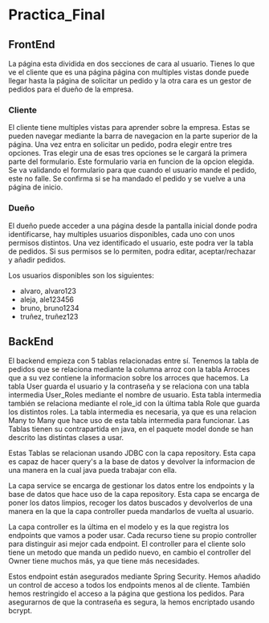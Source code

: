 # Practica_Final

## FrontEnd

La página esta dividida en dos secciones de cara al usuario. Tienes lo que ve el cliente que es una página
página con multiples vistas donde puede llegar hasta la página de solicitar un pedido y la otra cara es un gestor de 
pedidos para el dueño de la empresa.

### Cliente
El cliente tiene multiples vistas para aprender sobre la empresa. Estas se pueden navegar mediante la barra de navegacion
en la parte superior de la página. Una vez entra en solicitar un pedido, podra elegir entre 
tres opciones. Tras elegir una de esas tres opciones se le cargará la primera parte del formulario. Este formulario varia
en funcion de la opcion elegida. Se va validando el formulario para que cuando el usuario mande el pedido, este no falle. 
Se confirma si se ha mandado el pedido y se vuelve a una página de inicio.

### Dueño

El dueño puede acceder a una página desde la pantalla inicial donde podra identificarse, hay multiples usuarios disponibles,
cada uno con unos permisos distintos. Una vez identificado el usuario, este podra ver la tabla de pedidos. Si sus permisos 
se lo permiten, podra editar, aceptar/rechazar y añadir pedidos. 

Los usuarios disponibles son los siguientes:
- alvaro, alvaro123
- aleja, ale123456
- bruno, bruno1234
- truñez, truñez123

## BackEnd

El backend empieza con 5 tablas relacionadas entre sí. Tenemos la tabla de pedidos que se relaciona mediante la columna arroz con
la tabla Arroces que a su vez contiene la informacion sobre los arroces que hacemos. La tabla User guarda el usuario y la contraseña
y se relaciona con una tabla intermedia User_Roles mediante el nombre de usuario. Esta tabla intermedia también se relaciona mediante 
el role_id con la última tabla Role que guarda los distintos roles. La tabla intermedia es necesaria, ya que es una relacion Many to Many
que hace uso de esta tabla intermedia para funcionar. Las Tablas tienen su contrapartida en java, en el paquete model donde se han descrito
las distintas clases a usar.

Estas Tablas se relacionan usando JDBC con la capa repository. Esta capa es capaz de hacer query's a la base de datos y devolver la informacion
de una manera en la cual java pueda trabajar con ella.

La capa service se encarga de gestionar los datos entre los endpoints y la base de datos que hace uso de la capa repository. Esta
capa se encarga de poner los datos limpios, recoger los datos buscados y devolverlos de una manera en la que la capa controller
pueda mandarlos de vuelta al usuario.

La capa controller es la última en el modelo y es la que registra los endpoints que vamos a poder usar. Cada recurso tiene su propio
controller para distinguir asi mejor cada endpoint. El controller para el cliente solo tiene un metodo que manda un pedido nuevo, en 
cambio el controller del Owner tiene muchos más, ya que tiene más necesidades. 

Estos endpoint están asegurados mediante Spring Security. Hemos añadido un control de acceso a todos los endpoints menos al de cliente.
También hemos restringido el acceso a la página que gestiona los pedidos. Para asegurarnos de que la contraseña es segura, la hemos 
encriptado usando bcrypt. 

